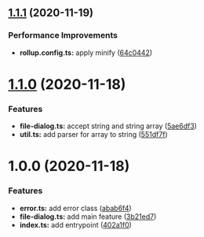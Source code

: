 ## [1.1.1](https://github.com/TomokiMiyauci/file-select-dialog/compare/v1.1.0...v1.1.1) (2020-11-19)


### Performance Improvements

* **rollup.config.ts:** apply minify ([64c0442](https://github.com/TomokiMiyauci/file-select-dialog/commit/64c04427740e99fd73174453214257b407aa726c))

# [1.1.0](https://github.com/TomokiMiyauci/file-select-dialog/compare/v1.0.0...v1.1.0) (2020-11-18)


### Features

* **file-dialog.ts:** accept string and string array ([5ae6df3](https://github.com/TomokiMiyauci/file-select-dialog/commit/5ae6df34d502b35597bc407ac5f7ee704385e931))
* **util.ts:** add parser for array to string ([551df7f](https://github.com/TomokiMiyauci/file-select-dialog/commit/551df7f7eb6034dafbe2286608d4548ce903d666))

# 1.0.0 (2020-11-18)


### Features

* **error.ts:** add error class ([abab6f4](https://github.com/TomokiMiyauci/file-select-dialog/commit/abab6f49274b8c152f332217913a0d0ab7042f6c))
* **file-dialog.ts:** add main feature ([3b21ed7](https://github.com/TomokiMiyauci/file-select-dialog/commit/3b21ed7a90de26c99ba47198c059374eb342aa11))
* **index.ts:** add entrypoint ([402a1f0](https://github.com/TomokiMiyauci/file-select-dialog/commit/402a1f08634f01e1b8a3f74642752af423f8099c))

